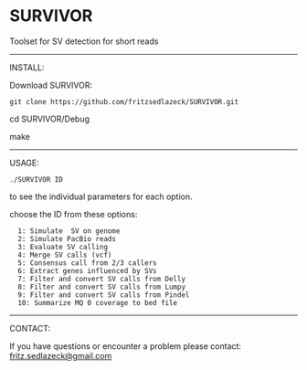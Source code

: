 # SURVIVOR
Toolset for SV detection for short reads

**************************************

INSTALL:

Download SURVIVOR:
```
git clone https://github.com/fritzsedlazeck/SURVIVOR.git
```

  cd SURVIVOR/Debug
  
  make

**************************************

USAGE:
```
./SURVIVOR ID
```
to see the individual parameters for each option.

choose the ID from these options:
```
  1: Simulate  SV on genome
  2: Simulate PacBio reads
  3: Evaluate SV calling
  4: Merge SV calls (vcf) 
  5: Consensus call from 2/3 callers
  6: Extract genes influenced by SVs
  7: Filter and convert SV calls from Delly
  8: Filter and convert SV calls from Lumpy
  9: Filter and convert SV calls from Pindel
  10: Summarize MQ 0 coverage to bed file
```

**************************************
CONTACT:

If you have questions or encounter a problem please contact:
fritz.sedlazeck@gmail.com
